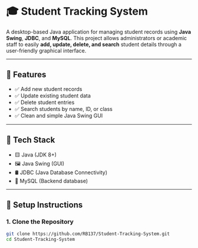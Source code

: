 # 🎓 Student Tracking System

A desktop-based Java application for managing student records using **Java Swing**, **JDBC**, and **MySQL**. This project allows administrators or academic staff to easily **add, update, delete, and search** student details through a user-friendly graphical interface.

---

## 🚀 Features

- ✅ Add new student records
- ✅ Update existing student data
- ✅ Delete student entries
- ✅ Search students by name, ID, or class
- ✅ Clean and simple Java Swing GUI

---

## 🔧 Tech Stack

- 🟨 Java (JDK 8+)
- 🖼️ Java Swing (GUI)
- 🛢️ JDBC (Java Database Connectivity)
- 🐬 MySQL (Backend database)

---

## 📌 Setup Instructions

### 1. Clone the Repository

```bash
git clone https://github.com/RB137/Student-Tracking-System.git
cd Student-Tracking-System
